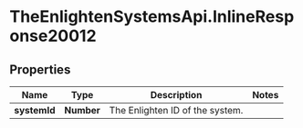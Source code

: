 # TheEnlightenSystemsApi.InlineResponse20012

## Properties

Name | Type | Description | Notes
------------ | ------------- | ------------- | -------------
**systemId** | **Number** | The Enlighten ID of the system. | 


